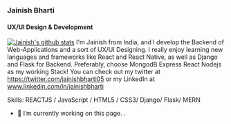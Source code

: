 
### Jainish Bharti
#### UX/UI Design & Development 
[![Jainish's github stats](https://github-readme-stats.vercel.app/api?username=jainishbharti05)](https://github.com/anuraghazra/github-readme-stats)
I'm Jainish from India, and I develop the Backend of Web-Applications and a sort of UX/UI Designing. I really enjoy learning new languages and frameworks like React and React Native, as well as Django and Flask for Backend. Preferably, choose MongodB Express React Nodejs as my working Stack! You can check out my twitter at https://twitter.com/jainishbharti05 or my LinkedIn at www.linkedin.com/in/jainishbharti

Skills: REACTJS / JavaScript / HTML5 / CSS3/ Django/ Flask/ MERN

- 🔭 I’m currently working on this page. 
. 






